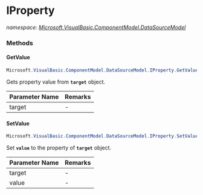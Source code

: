 ﻿# IProperty
_namespace: [Microsoft.VisualBasic.ComponentModel.DataSourceModel](./index.md)_





### Methods

#### GetValue
```csharp
Microsoft.VisualBasic.ComponentModel.DataSourceModel.IProperty.GetValue(System.Object)
```
Gets property value from **`target`** object.

|Parameter Name|Remarks|
|--------------|-------|
|target|-|


#### SetValue
```csharp
Microsoft.VisualBasic.ComponentModel.DataSourceModel.IProperty.SetValue(System.Object,System.Object)
```
Set **`value`** to the property of **`target`** object.

|Parameter Name|Remarks|
|--------------|-------|
|target|-|
|value|-|



